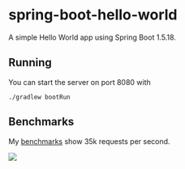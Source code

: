 # spring-boot-hello-world

A simple Hello World app using Spring Boot 1.5.18.

## Running
You can start the server on port 8080 with
```
./gradlew bootRun
```

## Benchmarks
My [benchmarks](https://twitter.com/kevinmchen/status/1075070681111502848) show 35k requests per second.

![](https://pbs.twimg.com/media/Dutq9LHUYAAziNN.png)
